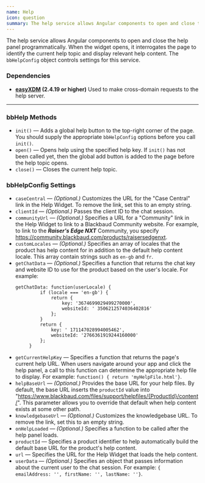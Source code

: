 ```yaml
---
name: Help
icon: question
summary: The help service allows Angular components to open and close the help panel programmatically.
---
```


The help service allows Angular components to open and close the help panel programmatically. When the widget opens, it interrogates the page to identify the current help topic and display relevant help content. The `bbHelpConfig` object controls settings for this service.

 ### Dependencies ###

 - **[easyXDM](http://easyxdm.net/wp/) (2.4.19 or higher)** Used to make cross-domain requests to the help server.

---

### bbHelp Methods ###
- `init()` &mdash; Adds a global help button to the top-right corner of the page. You should supply the appropriate `bbHelpConfig` options before you call `init()`.
- `open()` &mdash; Opens help using the specified help key. If `init()` has not been called yet, then the global add button is added to the page before the help topic opens.
- `close()` &mdash; Closes the current help topic.

### bbHelpConfig Settings ###
- `caseCentral` &mdash; *(Optional.)* Customizes the URL for the "Case Central" link in the Help Widget. To remove the link, set this to an empty string.
- `clientId` &mdash; *(Optional.)* Passes the client ID to the chat session.
- `communityUrl` &mdash; *(Optional.)* Specifies a URL for a "Community" link in the Help Widget to link to a Blackbaud Community website. For example, to link to the ***Raiser's Edge NXT*** Community, you specify <a href="https://community.blackbaud.com/products/raisersedgenxt" target="_blank">https://community.blackbaud.com/products/raisersedgenxt</a>.
- `customLocales` &mdash; *(Optional.)* Specifies an array of locales that the product has help content for in addition to the default help content locale. This array contain strings such as `en-gb` and `fr`.
- `getChatData` &mdash; *(Optional.)* Specifies a function that returns the chat key and website ID to use for the product based on the user's locale. For example:
   ```
   getChatData: function(userLocale) {
            if (locale === 'en-gb') {
                return {
                    key: '3674699029499270000',
                    websiteId: ' 3506212574036402816'
                };
            }
            return {
                key: ' 171147028994005462',
                websiteId: '2766361919244160000'
            };
        }
    ```
- `getCurrentHelpKey` &mdash; Specifies a function that returns the page's current help URL. When users navigate around your app and click the help panel, a call to this function can determine the appropriate help file to display. For example: `function() { return 'myHelpFile.html'}`.
- `helpBaseUrl` &mdash; *(Optional.)* Provides the base URL for your help files. By default, the base URL inserts the `productId` value into "https://www.blackbaud.com/files/support/helpfiles/{ProductId}/content/". This parameter allows you to override that default when help content exists at some other path.
- `knowledgebaseUrl` &mdash; *(Optional.)* Customizes the knowledgebase URL. To remove the link, set this to an empty string.
- `onHelpLoaded` &mdash; *(Optional.)* Specifies a function to be called after the help panel loads.
- `productId` &mdash; Specifies a product identifier to help automatically build the default base URL for the product's help content.
- `url` &mdash; Specifies the URL for the Help Widget that loads the help content.
- `userData` &mdash; *(Optional.)* Specifies an object that passes information about the current user to the chat session. For example: `{ emailAddress: '', firstName: '', lastName: ''}`.